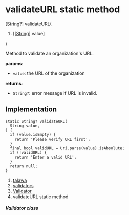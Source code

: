 
<div>

# validateURL static method

</div>


[[String](https://api.flutter.dev/flutter/dart-core/String-class.html)?]
validateURL(

1.  [[[String](https://api.flutter.dev/flutter/dart-core/String-class.md)]
    value]

)



Method to validate an organization\'s URL.

**params**:

-   `value`: the URL of the organization

**returns**:

-   `String?`: error message if URL is invalid.



## Implementation

``` language-dart
static String? validateURL(
  String value,
) {
  if (value.isEmpty) {
    return 'Please verify URL first';
  }
  final bool validURL = Uri.parse(value).isAbsolute;
  if (!validURL) {
    return 'Enter a valid URL';
  }
  return null;
}
```







1.  [talawa](../../index.md)
2.  [validators](../../utils_validators/)
3.  [Validator](../../utils_validators/Validator-class.md)
4.  validateURL static method

##### Validator class







